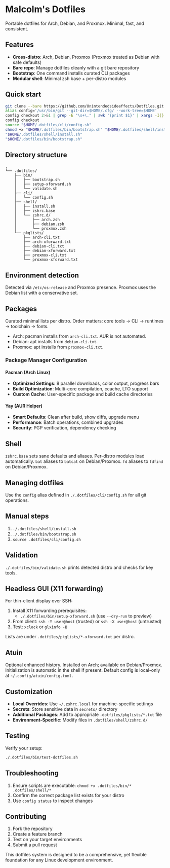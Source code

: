 # Malcolm's Dotfiles

Portable dotfiles for Arch, Debian, and Proxmox. Minimal, fast, and consistent.

## Features

- **Cross-distro**: Arch, Debian, Proxmox (Proxmox treated as Debian with safe defaults)
- **Bare repo**: Manage dotfiles cleanly with a git bare repository
- **Bootstrap**: One command installs curated CLI packages
- **Modular shell**: Minimal zsh base + per-distro modules

## Quick start

```bash
git clone --bare https://github.com/Unintendedsideeffects/Dotfiles.git "$HOME/.cfg"
alias config='/usr/bin/git --git-dir=$HOME/.cfg/ --work-tree=$HOME'
config checkout 2>&1 | grep -E "\s+\." | awk '{print $1}' | xargs -I{} mv {} {}.backup || true
config checkout
source "$HOME/.dotfiles/cli/config.sh"
chmod +x "$HOME/.dotfiles/bin/bootstrap.sh" "$HOME/.dotfiles/shell/install.sh" "$HOME/.dotfiles/bin/validate.sh" 2>/dev/null || true
"$HOME/.dotfiles/shell/install.sh"
"$HOME/.dotfiles/bin/bootstrap.sh"
```

## Directory structure

```
.
└── .dotfiles/
    ├── bin/
    │   ├── bootstrap.sh
    │   ├── setup-xforward.sh
    │   └── validate.sh
    ├── cli/
    │   └── config.sh
    ├── shell/
    │   ├── install.sh
    │   ├── zshrc.base
    │   └── zshrc.d/
    │       ├── arch.zsh
    │       ├── debian.zsh
    │       └── proxmox.zsh
    └── pkglists/
        ├── arch-cli.txt
        ├── arch-xforward.txt
        ├── debian-cli.txt
        ├── debian-xforward.txt
        ├── proxmox-cli.txt
        └── proxmox-xforward.txt
```

## Environment detection

Detected via `/etc/os-release` and Proxmox presence. Proxmox uses the Debian list with a conservative set.

## Packages

Curated minimal lists per distro. Order matters: core tools → CLI → runtimes → toolchain → fonts.

- Arch: pacman installs from `arch-cli.txt`. AUR is not automated.
- Debian: apt installs from `debian-cli.txt`.
- Proxmox: apt installs from `proxmox-cli.txt`.

### Package Manager Configuration

#### Pacman (Arch Linux)
- **Optimized Settings**: 8 parallel downloads, color output, progress bars
- **Build Optimization**: Multi-core compilation, ccache, LTO support
- **Custom Cache**: User-specific package and build cache directories

#### Yay (AUR Helper)
- **Smart Defaults**: Clean after build, show diffs, upgrade menu
- **Performance**: Batch operations, combined upgrades
- **Security**: PGP verification, dependency checking

## Shell

`zshrc.base` sets sane defaults and aliases. Per-distro modules load automatically. `bat` aliases to `batcat` on Debian/Proxmox. `fd` aliases to `fdfind` on Debian/Proxmox.

## Managing dotfiles

Use the `config` alias defined in `./.dotfiles/cli/config.sh` for all git operations.

## Manual steps

1. `./.dotfiles/shell/install.sh`
2. `./.dotfiles/bin/bootstrap.sh`
3. `source .dotfiles/cli/config.sh`

## Validation

`./.dotfiles/bin/validate.sh` prints detected distro and checks for key tools.

## Headless GUI (X11 forwarding)

For thin-client display over SSH:

1. Install X11 forwarding prerequisites:
   - `./.dotfiles/bin/setup-xforward.sh` (use `--dry-run` to preview)
2. From client: `ssh -Y user@host` (trusted) or `ssh -X user@host` (untrusted)
3. Test: `xclock` or `glxinfo -B`

Lists are under `.dotfiles/pkglists/*-xforward.txt` per distro.

## Atuin

Optional enhanced history. Installed on Arch; available on Debian/Proxmox. Initialization is automatic in the shell if present. Default config is local-only at `~/.config/atuin/config.toml`.

## Customization

- **Local Overrides**: Use `~/.zshrc.local` for machine-specific settings
- **Secrets**: Store sensitive data in `secrets/` directory
- **Additional Packages**: Add to appropriate `.dotfiles/pkglists/*.txt` file
- **Environment-Specific**: Modify files in `.dotfiles/shell/zshrc.d/`

## Testing

Verify your setup:
```bash
./.dotfiles/bin/test-dotfiles.sh
```

## Troubleshooting

1. Ensure scripts are executable: `chmod +x .dotfiles/bin/* .dotfiles/shell/*`
2. Confirm the correct package list exists for your distro
3. Use `config status` to inspect changes

## Contributing

1. Fork the repository
2. Create a feature branch
3. Test on your target environments
4. Submit a pull request

This dotfiles system is designed to be a comprehensive, yet flexible foundation for any Linux development environment.